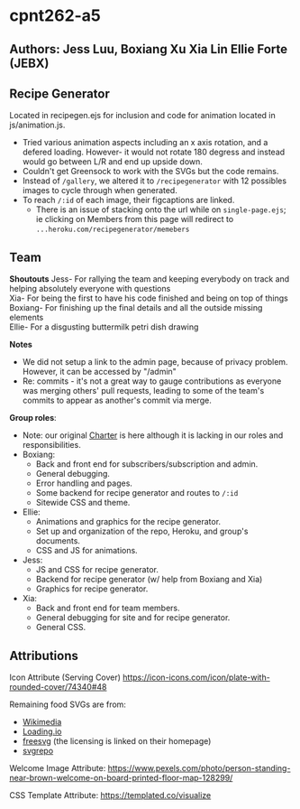 # cpnt262-a5

## Authors: Jess Luu, Boxiang Xu Xia Lin Ellie Forte (JEBX)

## Recipe Generator

Located in recipegen.ejs for inclusion and code for animation located in js/animation.js.

- Tried various animation aspects including an x axis rotation, and a defered loading. However- it would not rotate 180 degress and instead would go between L/R and end up upside down.
- Couldn't get Greensock to work with the SVGs but the code remains.
- Instead of `/gallery`, we altered it to `/recipegenerator` with 12 possibles images to cycle through when generated.
- To reach `/:id` of each image, their figcaptions are linked.
  - There is an issue of stacking onto the url while on `single-page.ejs`; ie clicking on Members from this page will redirect to `...heroku.com/recipegenerator/memebers`

## Team

**Shoutouts** 
Jess- For rallying the team and keeping everybody on track and helping absolutely everyone with questions <br>
Xia- For being the first to have his code finished and being on top of things <br>
Boxiang- For finishing up the final details and all the outside missing elements <br>
Ellie- For a disgusting buttermilk petri dish drawing

**Notes**

- We did not setup a link to the admin page, because of privacy problem. However, it can be accessed by "/admin"
- Re: commits - it's not a great way to gauge contributions as everyone was merging others' pull requests, leading to some of the team's commits to appear as another's commit via merge.

**Group roles**:

- Note: our original [Charter](https://docs.google.com/document/d/1eXkGqCc-dCyb86nx-gCbgASVPynHRLPRhOScfYzGQKA/edit) is here although it is lacking in our roles and responsibilities.
- Boxiang:
  - Back and front end for subscribers/subscription and admin.
  - General debugging.
  - Error handling and pages.
  - Some backend for recipe generator and routes to `/:id`
  - Sitewide CSS and theme.
- Ellie:
  - Animations and graphics for the recipe generator.
  - Set up and organization of the repo, Heroku, and group's documents.
  - CSS and JS for animations.
- Jess:
  - JS and CSS for recipe generator.
  - Backend for recipe generator (w/ help from Boxiang and Xia)
  - Graphics for recipe generator.
- Xia:
  - Back and front end for team members.
  - General debugging for site and for recipe generator.
  - General CSS.

## Attributions

Icon Attribute (Serving Cover)
https://icon-icons.com/icon/plate-with-rounded-cover/74340#48

Remaining food SVGs are from:

- [Wikimedia](https://commons.wikimedia.org/wiki/Commons:Licensing)
- [Loading.io](https://loading.io/license/#by-license)
- [freesvg](https://freesvg.org/) (the licensing is linked on their homepage)
- [svgrepo](https://www.svgrepo.com/page/licensing)

Welcome Image Attribute:
https://www.pexels.com/photo/person-standing-near-brown-welcome-on-board-printed-floor-map-128299/

CSS Template Attribute:
https://templated.co/visualize